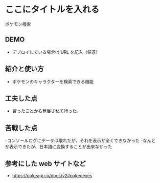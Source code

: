 # ここにタイトルを入れる

ポケモン検索

## DEMO

- デプロイしている場合は URL を記入（任意）

## 紹介と使い方

- ポケモンのキャラクターを検索できる機能

## 工夫した点

- 習ったことから発展させて行った。

## 苦戦した点

-コンソールログにデータは取れたが、それを表示が全くできなかった -なんとか表示できたが、日本語に変換することが出来なかった

## 参考にした web サイトなど

- https://pokeapi.co/docs/v2#pokedexes
